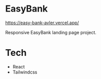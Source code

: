 # EasyBank 
https://easy-bank-avler.vercel.app/

Responsive EasyBank landing page project.

# Tech
- React
- Tailwindcss
